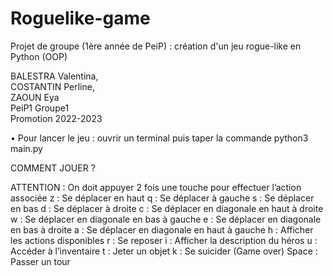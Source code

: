# Roguelike-game
Projet de groupe (1ère année de PeiP) : création d'un jeu rogue-like en Python (OOP)


BALESTRA Valentina,  
COSTANTIN Perline,  
ZAOUN Eya  
PeiP1 Groupe1  
Promotion 2022-2023

•	Pour lancer le jeu : ouvrir un terminal puis taper la commande python3 main.py

COMMENT JOUER ?  

ATTENTION : On doit appuyer 2 fois une touche pour effectuer l’action associée
z : Se déplacer en haut
q : Se déplacer à gauche
s : Se déplacer en bas
d : Se déplacer à droite
c : Se déplacer en diagonale en haut à droite
w : Se déplacer en diagonale en bas à gauche
e :  Se déplacer en diagonale en bas à droite
a : Se déplacer en diagonale en haut à gauche
h : Afficher les actions disponibles
r : Se reposer 
i :  Afficher la description du héros
u : Accéder à l’inventaire 
t : Jeter un objet 
k : Se suicider (Game over)
Space : Passer un tour

